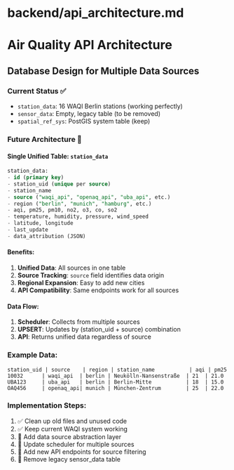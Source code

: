 # backend/api_architecture.md

# Air Quality API Architecture

## Database Design for Multiple Data Sources

### Current Status ✅
- `station_data`: 16 WAQI Berlin stations (working perfectly)
- `sensor_data`: Empty, legacy table (to be removed)
- `spatial_ref_sys`: PostGIS system table (keep)

### Future Architecture 🚀

#### Single Unified Table: `station_data`
```sql
station_data:
- id (primary key)
- station_uid (unique per source)
- station_name
- source ("waqi_api", "openaq_api", "uba_api", etc.)
- region ("berlin", "munich", "hamburg", etc.)
- aqi, pm25, pm10, no2, o3, co, so2
- temperature, humidity, pressure, wind_speed
- latitude, longitude
- last_update
- data_attribution (JSON)
```

#### Benefits:
1. **Unified Data**: All sources in one table
2. **Source Tracking**: `source` field identifies data origin
3. **Regional Expansion**: Easy to add new cities
4. **API Compatibility**: Same endpoints work for all sources

#### Data Flow:
1. **Scheduler**: Collects from multiple sources
2. **UPSERT**: Updates by (station_uid + source) combination
3. **API**: Returns unified data regardless of source

### Example Data:
```
station_uid | source    | region | station_name           | aqi | pm25
10032      | waqi_api  | berlin | Neukölln-Nansenstraße  | 21  | 21.0
UBA123     | uba_api   | berlin | Berlin-Mitte           | 18  | 15.0
OAQ456     | openaq_api| munich | München-Zentrum        | 25  | 22.0
```

### Implementation Steps:
1. ✅ Clean up old files and unused code
2. ✅ Keep current WAQI system working
3. 🔄 Add data source abstraction layer
4. 🔄 Update scheduler for multiple sources
5. 🔄 Add new API endpoints for source filtering
6. 🔄 Remove legacy sensor_data table
